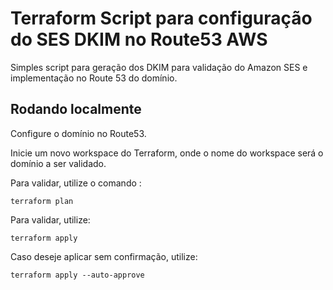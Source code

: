 
# Terraform Script para configuração do SES DKIM no Route53 AWS

Simples script para geração dos DKIM para validação do Amazon SES e implementação no Route 53 do domínio.




## Rodando localmente

Configure o domínio no Route53.

Inicie um novo workspace do Terraform, onde o nome do workspace será o domínio a ser validado.

Para validar, utilize o comando :
```
terraform plan
```

Para validar, utilize:
```
terraform apply
```

Caso deseje aplicar sem confirmação, utilize:
```
terraform apply --auto-approve
```
